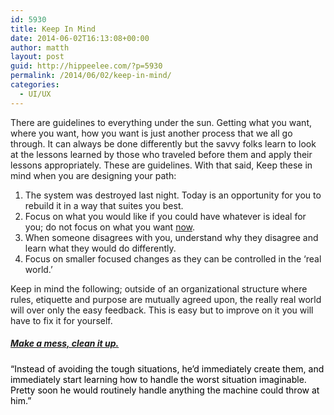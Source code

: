 ```yaml
---
id: 5930
title: Keep In Mind
date: 2014-06-02T16:13:08+00:00
author: matth
layout: post
guid: http://hippeelee.com/?p=5930
permalink: /2014/06/02/keep-in-mind/
categories:
  - UI/UX
---
```

There are guidelines to everything under the sun. Getting what you want, where you want, how you want is just another process that we all go through. It can always be done differently but the savvy folks learn to look at the lessons learned by those who traveled before them and apply their lessons appropriately. These are guidelines. With that said, Keep these in mind when you are designing your path:<!--more-->

  1. The system was destroyed last night. Today is an opportunity for you to rebuild it in a way that suites you best.
  2. Focus on what you would like if you could have whatever is ideal for you; do not focus on what you want <span style="text-decoration: underline;">now</span>.
  3. When someone disagrees with you, understand why they disagree and learn what they would do differently.
  4. Focus on smaller focused changes as they can be controlled in the &#8216;real world.&#8217;

Keep in mind the following; outside of an organizational structure where rules, etiquette and purpose are mutually agreed upon, the really real world will over only the easy feedback. This is easy but to improve on it you will have to fix it for yourself.

##### [Make a mess, clean it up.](http://www.folklore.org/StoryView.py?story=Make_a_Mess,_Clean_it_Up!.txt)

<span style="color: #000000;">&#8220;Instead of avoiding the tough situations, he&#8217;d immediately create them, and immediately start learning how to handle the worst situation imaginable. Pretty soon he would routinely handle anything the machine could throw at him.&#8221;</span>